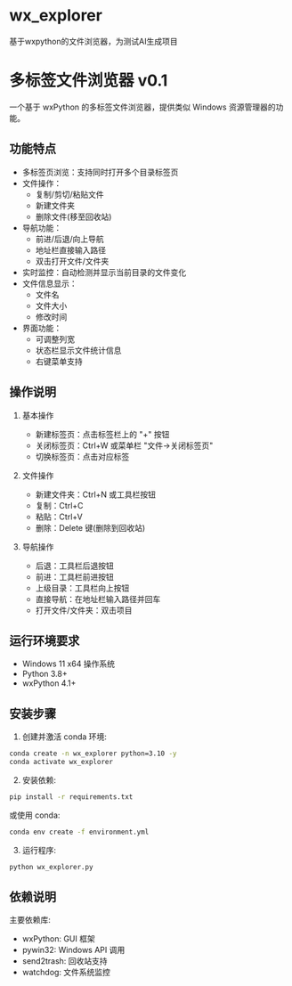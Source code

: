 # wx_explorer
 基于wxpython的文件浏览器，为测试AI生成项目

# 多标签文件浏览器 v0.1

一个基于 wxPython 的多标签文件浏览器，提供类似 Windows 资源管理器的功能。

## 功能特点

- 多标签页浏览：支持同时打开多个目录标签页
- 文件操作：
  - 复制/剪切/粘贴文件
  - 新建文件夹
  - 删除文件(移至回收站)
- 导航功能：
  - 前进/后退/向上导航
  - 地址栏直接输入路径
  - 双击打开文件/文件夹
- 实时监控：自动检测并显示当前目录的文件变化
- 文件信息显示：
  - 文件名
  - 文件大小
  - 修改时间
- 界面功能：
  - 可调整列宽
  - 状态栏显示文件统计信息
  - 右键菜单支持

## 操作说明

1. 基本操作
   - 新建标签页：点击标签栏上的 "+" 按钮
   - 关闭标签页：Ctrl+W 或菜单栏 "文件->关闭标签页"
   - 切换标签页：点击对应标签

2. 文件操作
   - 新建文件夹：Ctrl+N 或工具栏按钮
   - 复制：Ctrl+C
   - 粘贴：Ctrl+V
   - 删除：Delete 键(删除到回收站)

3. 导航操作
   - 后退：工具栏后退按钮
   - 前进：工具栏前进按钮
   - 上级目录：工具栏向上按钮
   - 直接导航：在地址栏输入路径并回车
   - 打开文件/文件夹：双击项目

## 运行环境要求

- Windows 11 x64 操作系统
- Python 3.8+
- wxPython 4.1+

## 安装步骤

1. 创建并激活 conda 环境:


```bash
conda create -n wx_explorer python=3.10 -y
conda activate wx_explorer
```

2. 安装依赖:

```bash
pip install -r requirements.txt
```

或使用 conda:  

```bash
conda env create -f environment.yml
```

3. 运行程序:

```bash
python wx_explorer.py
```


## 依赖说明

主要依赖库:
- wxPython: GUI 框架
- pywin32: Windows API 调用
- send2trash: 回收站支持
- watchdog: 文件系统监控
